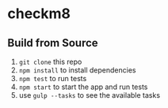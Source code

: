 # checkm8

## Build from Source

1. `git clone` this repo
2. `npm install` to install dependencies
3. `npm test` to run tests
4. `npm start` to start the app and run tests
5. use `gulp --tasks` to see the available tasks

